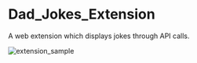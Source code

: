 # Dad_Jokes_Extension
A web extension which displays jokes through API calls.

![extension_sample](https://github.com/aaditya010202/Dad_Jokes_Extension/assets/72307363/f3a82ef1-142f-4be3-a7cf-cd95b9cc369e)
